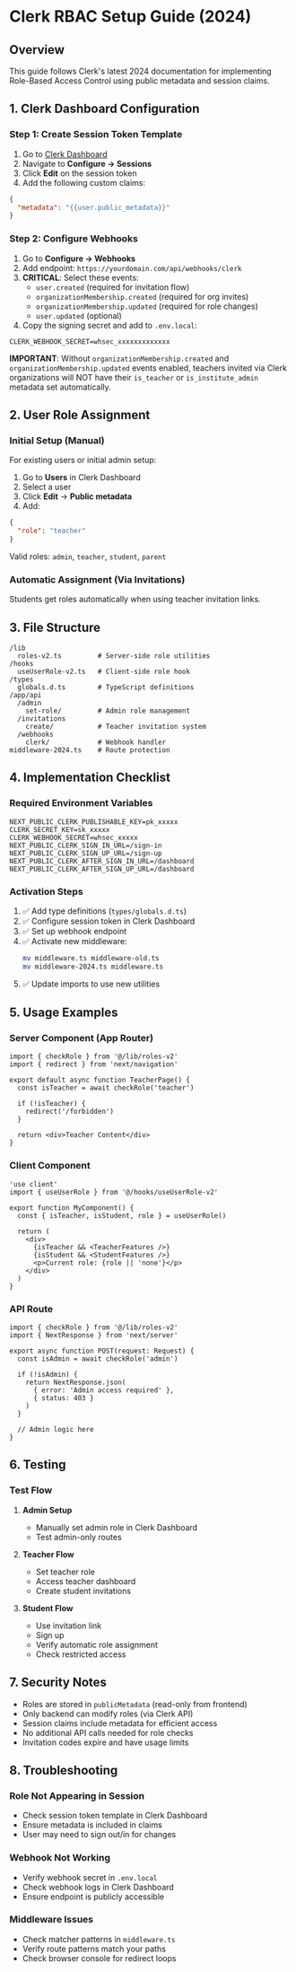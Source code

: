 # Clerk RBAC Setup Guide (2024)

## Overview
This guide follows Clerk's latest 2024 documentation for implementing Role-Based Access Control using public metadata and session claims.

## 1. Clerk Dashboard Configuration

### Step 1: Create Session Token Template
1. Go to [Clerk Dashboard](https://dashboard.clerk.com)
2. Navigate to **Configure → Sessions**
3. Click **Edit** on the session token
4. Add the following custom claims:

```json
{
  "metadata": "{{user.public_metadata}}"
}
```

### Step 2: Configure Webhooks
1. Go to **Configure → Webhooks**
2. Add endpoint: `https://yourdomain.com/api/webhooks/clerk`
3. **CRITICAL**: Select these events:
   - `user.created` (required for invitation flow)
   - `organizationMembership.created` (required for org invites)
   - `organizationMembership.updated` (required for role changes)
   - `user.updated` (optional)
4. Copy the signing secret and add to `.env.local`:
```env
CLERK_WEBHOOK_SECRET=whsec_xxxxxxxxxxxxx
```

**IMPORTANT**: Without `organizationMembership.created` and `organizationMembership.updated` events enabled, teachers invited via Clerk organizations will NOT have their `is_teacher` or `is_institute_admin` metadata set automatically.

## 2. User Role Assignment

### Initial Setup (Manual)
For existing users or initial admin setup:

1. Go to **Users** in Clerk Dashboard
2. Select a user
3. Click **Edit** → **Public metadata**
4. Add:
```json
{
  "role": "teacher"
}
```

Valid roles: `admin`, `teacher`, `student`, `parent`

### Automatic Assignment (Via Invitations)
Students get roles automatically when using teacher invitation links.

## 3. File Structure

```
/lib
  roles-v2.ts         # Server-side role utilities
/hooks
  useUserRole-v2.ts   # Client-side role hook
/types
  globals.d.ts        # TypeScript definitions
/app/api
  /admin
    set-role/         # Admin role management
  /invitations
    create/           # Teacher invitation system
  /webhooks
    clerk/            # Webhook handler
middleware-2024.ts    # Route protection
```

## 4. Implementation Checklist

### Required Environment Variables
```env
NEXT_PUBLIC_CLERK_PUBLISHABLE_KEY=pk_xxxxx
CLERK_SECRET_KEY=sk_xxxxx
CLERK_WEBHOOK_SECRET=whsec_xxxxx
NEXT_PUBLIC_CLERK_SIGN_IN_URL=/sign-in
NEXT_PUBLIC_CLERK_SIGN_UP_URL=/sign-up
NEXT_PUBLIC_CLERK_AFTER_SIGN_IN_URL=/dashboard
NEXT_PUBLIC_CLERK_AFTER_SIGN_UP_URL=/dashboard
```

### Activation Steps
1. ✅ Add type definitions (`types/globals.d.ts`)
2. ✅ Configure session token in Clerk Dashboard
3. ✅ Set up webhook endpoint
4. ✅ Activate new middleware:
   ```bash
   mv middleware.ts middleware-old.ts
   mv middleware-2024.ts middleware.ts
   ```
5. ✅ Update imports to use new utilities

## 5. Usage Examples

### Server Component (App Router)
```tsx
import { checkRole } from '@/lib/roles-v2'
import { redirect } from 'next/navigation'

export default async function TeacherPage() {
  const isTeacher = await checkRole('teacher')
  
  if (!isTeacher) {
    redirect('/forbidden')
  }
  
  return <div>Teacher Content</div>
}
```

### Client Component
```tsx
'use client'
import { useUserRole } from '@/hooks/useUserRole-v2'

export function MyComponent() {
  const { isTeacher, isStudent, role } = useUserRole()
  
  return (
    <div>
      {isTeacher && <TeacherFeatures />}
      {isStudent && <StudentFeatures />}
      <p>Current role: {role || 'none'}</p>
    </div>
  )
}
```

### API Route
```tsx
import { checkRole } from '@/lib/roles-v2'
import { NextResponse } from 'next/server'

export async function POST(request: Request) {
  const isAdmin = await checkRole('admin')
  
  if (!isAdmin) {
    return NextResponse.json(
      { error: 'Admin access required' },
      { status: 403 }
    )
  }
  
  // Admin logic here
}
```

## 6. Testing

### Test Flow
1. **Admin Setup**
   - Manually set admin role in Clerk Dashboard
   - Test admin-only routes

2. **Teacher Flow**
   - Set teacher role
   - Access teacher dashboard
   - Create student invitations

3. **Student Flow**
   - Use invitation link
   - Sign up
   - Verify automatic role assignment
   - Check restricted access

## 7. Security Notes

- Roles are stored in `publicMetadata` (read-only from frontend)
- Only backend can modify roles (via Clerk API)
- Session claims include metadata for efficient access
- No additional API calls needed for role checks
- Invitation codes expire and have usage limits

## 8. Troubleshooting

### Role Not Appearing in Session
- Check session token template in Clerk Dashboard
- Ensure metadata is included in claims
- User may need to sign out/in for changes

### Webhook Not Working
- Verify webhook secret in `.env.local`
- Check webhook logs in Clerk Dashboard
- Ensure endpoint is publicly accessible

### Middleware Issues
- Check matcher patterns in `middleware.ts`
- Verify route patterns match your paths
- Check browser console for redirect loops